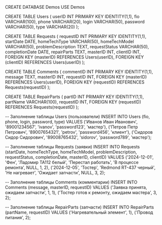CREATE DATABASE Demos
USE Demos


CREATE TABLE Users (
    userID INT PRIMARY KEY IDENTITY(1,1),
    fio VARCHAR(100),
    phone VARCHAR(20),
    login VARCHAR(50),
    password VARCHAR(50),
    type VARCHAR(20)
);

CREATE TABLE Requests (
    requestID INT PRIMARY KEY IDENTITY(1,1),
    startDate DATE,
    homeTechType VARCHAR(50),
    homeTechModel VARCHAR(50),
    problemDescription TEXT,
    requestStatus VARCHAR(50),
    completionDate DATE,
    repairParts TEXT,
    masterID INT,
    clientID INT,
    FOREIGN KEY (masterID) REFERENCES Users(userID),
    FOREIGN KEY (clientID) REFERENCES Users(userID)
);

CREATE TABLE Comments (
    commentID INT PRIMARY KEY IDENTITY(1,1),
    message TEXT,
    masterID INT,
    requestID INT,
    FOREIGN KEY (masterID) REFERENCES Users(userID),
    FOREIGN KEY (requestID) REFERENCES Requests(requestID)
);

CREATE TABLE RepairParts (
    partID INT PRIMARY KEY IDENTITY(1,1),
    partName VARCHAR(100),
    requestID INT,
    FOREIGN KEY (requestID) REFERENCES Requests(requestID)
);

-- Заполнение таблицы Users (пользователи)
INSERT INTO Users (fio, phone, login, password, type) 
VALUES 
('Иванов Иван Иванович', '89001234567', 'ivanov', 'password123', 'мастер'),
('Петров Петр Петрович', '89007654321', 'petrov', 'password456', 'клиент'),
('Сидоров Сидор Сидорович', '89008765432', 'sidorov', 'password789', 'мастер');

-- Заполнение таблицы Requests (заявки)
INSERT INTO Requests (startDate, homeTechType, homeTechModel, problemDescription, requestStatus, completionDate, masterID, clientID)
VALUES 
('2024-12-01', 'Фен', 'Ладомир ТА112 белый', 'Перестал работать', 'В процессе ремонта', NULL, 1, 2),
('2024-12-05', 'Тостер', 'Redmond RT-437 черный', 'Не нагревает', 'Ожидает запчасти', NULL, 3, 2);

-- Заполнение таблицы Comments (комментарии)
INSERT INTO Comments (message, masterID, requestID)
VALUES
('Заявка принята, ожидаем запчасти', 1, 1),
('Тостер готов к ремонту, ожидаем мастера', 3, 2);

-- Заполнение таблицы RepairParts (запчасти)
INSERT INTO RepairParts (partName, requestID)
VALUES 
('Нагревательный элемент', 1),
('Провод питания', 2);
